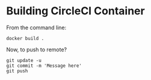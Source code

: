 # Building CircleCI Container

From the command line:

    docker build .


Now, to push to remote?

    git update -u
    git commit -m 'Message here'
    git push


